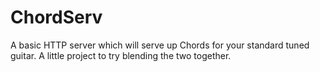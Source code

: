 # ChordServ
A basic HTTP server which will serve up Chords for your standard tuned guitar.
A little project to try blending the two together.